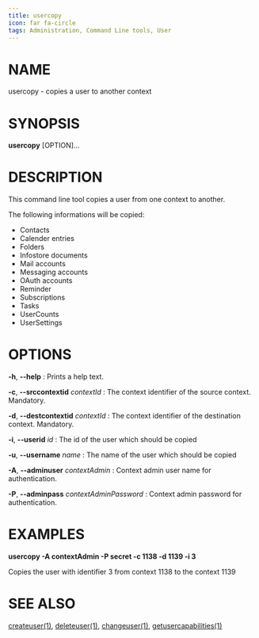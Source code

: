 ```yaml
---
title: usercopy
icon: far fa-circle
tags: Administration, Command Line tools, User
---
```


# NAME

usercopy - copies a user to another context

# SYNOPSIS

**usercopy** [OPTION]...

# DESCRIPTION

This command line tool copies a user from one context to another.

The following informations will be copied:

* Contacts
* Calender entries
* Folders
* Infostore documents
* Mail accounts
* Messaging accounts
* OAuth accounts
* Reminder
* Subscriptions
* Tasks
* UserCounts
* UserSettings

# OPTIONS

**-h**, **--help**
: Prints a help text.

**-c**, **--srccontextid** *contextId*
: The context identifier of the source context. Mandatory.

**-d**, **--destcontextid** *contextId*
: The context identifier of the destination context. Mandatory.

**-i**, **--userid** *id*
: The id of the user which should be copied

**-u**, **--username** *name*
: The name of the user which should be copied

**-A**, **--adminuser** *contextAdmin*
: Context admin user name for authentication.

**-P**, **--adminpass** *contextAdminPassword*
: Context admin password for authentication.

# EXAMPLES

**usercopy -A contextAdmin -P secret -c 1138 -d 1139 -i 3**

Copies the user with identifier 3 from context 1138 to the context 1139


# SEE ALSO

[createuser(1)](createuser), [deleteuser(1)](deleteuser), [changeuser(1)](changeuser), [getusercapabilities(1)](getusercapabilities)
